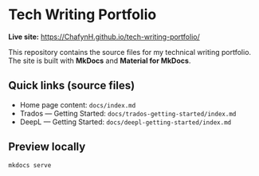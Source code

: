 # Tech Writing Portfolio

**Live site:** https://ChafynH.github.io/tech-writing-portfolio/

This repository contains the source files for my technical writing portfolio.
The site is built with **MkDocs** and **Material for MkDocs**.

## Quick links (source files)
- Home page content: `docs/index.md`
- Trados — Getting Started: `docs/trados-getting-started/index.md`
- DeepL — Getting Started: `docs/deepl-getting-started/index.md`

## Preview locally
```bash
mkdocs serve
